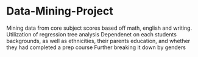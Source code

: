 # Data-Mining-Project
Mining data from core subject scores based off math, english and writing.
Utilization of regression tree analysis
Dependenet on each students backgrounds, as well as ethnicities, their parents education, and
whether they had completed a prep course
Further breaking it down by genders

